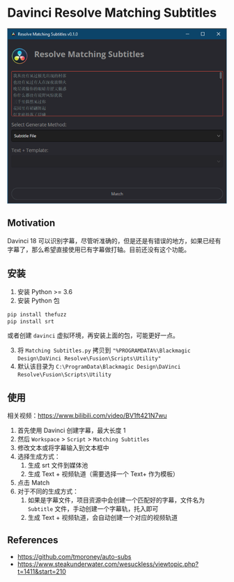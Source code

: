 # Davinci Resolve Matching Subtitles

![](./screenshots/screenshot.jpg)

## Motivation

Davinci 18 可以识别字幕，尽管听准确的，但是还是有错误的地方，如果已经有字幕了，那么希望直接使用已有字幕做打轴。目前还没有这个功能。

## 安装

1. 安装 Python >= 3.6
2. 安装 Python 包

```shell
pip install thefuzz
pip install srt
```

或者创建 `davinci` 虚拟环境，再安装上面的包，可能更好一点。

3. 将 `Matching Subtitles.py` 拷贝到 `"%PROGRAMDATA%\Blackmagic Design\DaVinci Resolve\Fusion\Scripts\Utility"`
4. 默认该目录为 `C:\ProgramData\Blackmagic Design\DaVinci Resolve\Fusion\Scripts\Utility`

## 使用

相关视频：<https://www.bilibili.com/video/BV1ft421N7wu>

1. 首先使用 Davinci 创建字幕，最大长度 1
2. 然后 `Workspace` > `Script` > `Matching Subtitles`
3. 修改文本或将字幕输入到文本框中
4. 选择生成方式：
   1. 生成 srt 文件到媒体池
   2. 生成 Text + 视频轨道（需要选择一个 Text+ 作为模板）
5. 点击 Match
6. 对于不同的生成方式：
   1. 如果是字幕文件，项目资源中会创建一个匹配好的字幕，文件名为 `Subtitle` 文件，手动创建一个字幕轨，托入即可
   2. 生成 Text + 视频轨道，会自动创建一个对应的视频轨道

## References

- https://github.com/tmoroney/auto-subs
- https://www.steakunderwater.com/wesuckless/viewtopic.php?t=1411&start=210
